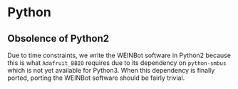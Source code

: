 # Python

## Obsolence of Python2
Due to time constraints, we write the WEINBot software in Python2 because this is what `Adafruit_BBIO` requires due to its dependency on `python-smbus` which is not yet available for Python3.
When this dependency is finally ported, porting the WEINBot software should be fairly trivial.

